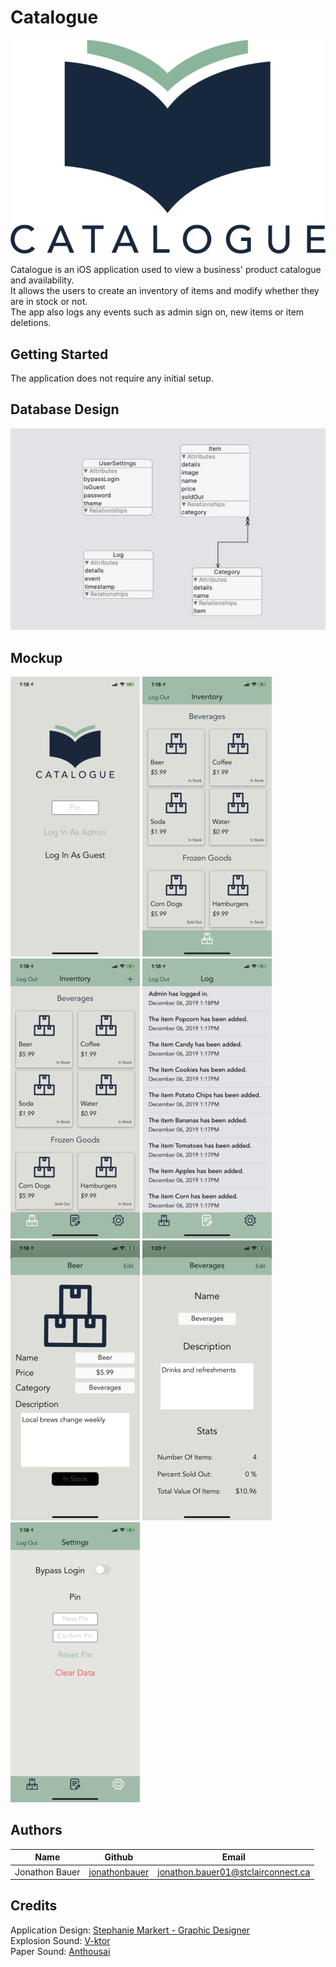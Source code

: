 
# Catalogue


![Logo](images/logo.png)

Catalogue is an iOS application used to view a business\' product catalogue and availability.
<br/>
It allows the users to create an inventory of items and modify whether they are in stock or not.
<br/>
The app also logs any events such as admin sign on, new items or item deletions.
<br/>


## Getting Started

The application does not require any initial setup.

## Database Design

![Database Design](images/database.png)


## Mockup

![Log In](images/login.PNG)
![Guest Inventory](images/guestInventory.PNG)
<br/>
![Admin Inventory](images/adminInventory.PNG)
![Log](images/log.PNG)
<br/>
![Item Detail](images/itemDetail.PNG)
![Category Detail](images/categoryDetail.PNG)
<br/>
![Settings](images/settings.PNG)



## Authors

| Name             | Github                                              |                           Email     |
| -------------    | --------------------------------------------------- | ----------------------------------- |
| Jonathon Bauer   | [jonathonbauer](https://github.com/jonathonbauer)   | jonathon.bauer01@stclairconnect.ca  |

## Credits

Application Design: [Stephanie Markert - Graphic Designer](https://stephdesigns.ca)
<br/>
Explosion Sound: [V-ktor](https://freesound.org/people/V-ktor/sounds/482992/)
<br/>
Paper Sound: [Anthousai](https://freesound.org/people/Anthousai/sounds/398897/)
